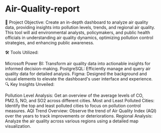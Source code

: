 # Air-Quality-report

🎯 Project Objective:
Create an in-depth dashboard to analyze air quality data, providing insights into pollution levels, trends, and regional air quality. This tool will aid environmental analysts, policymakers, and public health officials in understanding air quality dynamics, optimizing pollution control strategies, and enhancing public awareness.

🛠️ Tools Utilized:

Microsoft Power BI: Transform air quality data into actionable insights for informed decision-making.
PostgreSQL: Efficiently manage and query air quality data for detailed analysis.
Figma: Designed the background and visual elements to elevate the dashboard's user interface and experience.
🔍 Key Insights Unveiled:

Pollution Level Analysis: Get an overview of the average levels of CO, PM2.5, NO, and SO2 across different cities.
Most and Least Polluted Cities: Identify the top and least polluted cities to focus on pollution control measures.
AQI Trend Overview: Observe the trend of Air Quality Index (AQI) over the years to track improvements or deteriorations.
Regional Analysis: Analyze the air quality across various regions using a detailed map visualization.
